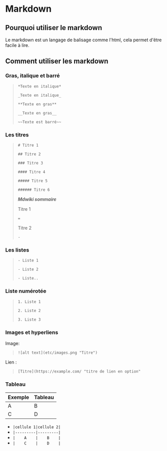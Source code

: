 # Markdown


## Pourquoi utiliser le markdown

Le markdown est un langage de balisage comme l'html, cela permet d'être facile à lire.

## Comment utiliser les markdown


### Gras, italique et barré

> `*Texte en italique*`
> 
> `_Texte en italique_`
> 
> `**Texte en gras**`
> 
> `__Texte en gras__`
> 
> `~~Texte est barré~~`


### Les titres

> `# Titre 1`
> 
> `## Titre 2`
> 
> `### Titre 3`
> 
> `#### Titre 4`
> 
> `##### Titre 5`
> 
> `###### Titre 6`
> 
> **_Mdwiki sommaire_**
> 
> Titre 1
> 
> `=`
> 
> Titre 2
> 
> `-`

### Les listes
> `- Liste 1`
> 
> `- Liste 2`
> 
> `- Liste..`

### Liste numérotée

> `1. Liste 1`
> 
> `2. Liste 2`
> 
> `3. Liste 3`


### Images et hyperliens

Image:
> `![alt text](etc/images.png "Titre")`

Lien :
>`[Titre](https://example.com/ "titre de lien en option" `

### Tableau

| Exemple | Tableau |
|---------|---------|
|    A    |    B    |
|    C    |    D    |

- `|cellule 1|cellule 2|`
- `|---------|---------|`
- `|    A    |    B    |`
- `|    C    |    D    |`
